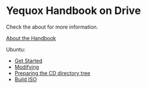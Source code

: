# Yequox Handbook on Drive
Check the about for more information.

[About the Handbook](https://techy-project.github.io/Yequox-Handbook-on-Drive/STEPS/ABOUT_THE_HANDBOOK)

Ubuntu:
  - [Get Started](https://techy-project.github.io/Yequox-Handbook-on-Drive/STEPS/UBUNTU/GET_STARTED)
  - [Modifying](https://techy-project.github.io/Yequox-Handbook-on-Drive/STEPS/UBUNTU/MODIFYING)
  - [Preparing the CD directory tree](https://techy-project.github.io/Yequox-Handbook-on-Drive/STEPS/UBUNTU/PREPARING_TREE)
  - [Build ISO](https://techy-project.github.io/Yequox-Handbook-on-Drive/STEPS/UBUNTU/BUILD_ISO)
